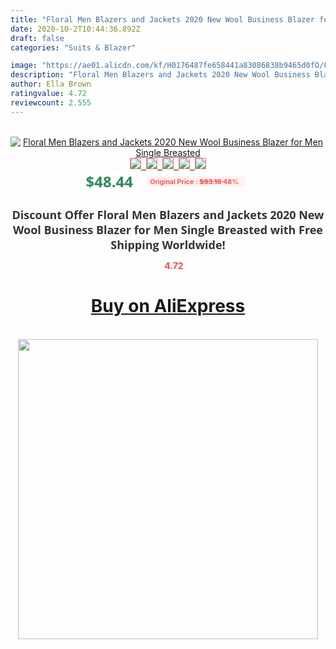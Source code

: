 ```yaml
---
title: "Floral Men Blazers and Jackets 2020 New Wool Business Blazer for Men Single Breasted"
date: 2020-10-2T10:44:36.892Z
draft: false
categories: "Suits & Blazer"

image: "https://ae01.alicdn.com/kf/H0176487fe658441a83086838b9465d0fO/Floral-Men-Blazers-and-Jackets-2020-New-Wool-Business-Blazer-for-Men-Single-Breasted.jpg"
description: "Floral Men Blazers and Jackets 2020 New Wool Business Blazer for Men Single Breasted"
author: Ella Brown
ratingvalue: 4.72
reviewcount: 2.555
---
```

<br>
<div style="text-align: center;">
<a href="https://s.click.aliexpress.com/e/_A5nHeV" target="_blank" rel="nofollow noopener noreferrer"><img alt="Floral Men Blazers and Jackets 2020 New Wool Business Blazer for Men Single Breasted" class="magnifier-image" src="https://ae01.alicdn.com/kf/H0176487fe658441a83086838b9465d0fO/Floral-Men-Blazers-and-Jackets-2020-New-Wool-Business-Blazer-for-Men-Single-Breasted.jpg_640x640.jpg">
<br>
<img style="border:1px solid salmon" src="https://ae01.alicdn.com/kf/H0176487fe658441a83086838b9465d0fO/Floral-Men-Blazers-and-Jackets-2020-New-Wool-Business-Blazer-for-Men-Single-Breasted.jpg_120x120.jpg">&nbsp;&nbsp;<img style="border:1px solid salmon" src="https://ae01.alicdn.com/kf/Hd7efd23910064f4abe1cf9b02cd58ec18/Floral-Men-Blazers-and-Jackets-2020-New-Wool-Business-Blazer-for-Men-Single-Breasted.jpg_120x120.jpg">&nbsp;&nbsp;<img style="border:1px solid salmon" src="https://ae01.alicdn.com/kf/H7e683a2fbb0f482c946ae468b93319551/Floral-Men-Blazers-and-Jackets-2020-New-Wool-Business-Blazer-for-Men-Single-Breasted.jpg_120x120.jpg">&nbsp;&nbsp;<img style="border:1px solid salmon" src="https://ae01.alicdn.com/kf/H30e4e3b231bd44aa80d79a5541a693deR/Floral-Men-Blazers-and-Jackets-2020-New-Wool-Business-Blazer-for-Men-Single-Breasted.jpg_120x120.jpg">&nbsp;&nbsp;<img style="border:1px solid salmon" src="https://ae01.alicdn.com/kf/Ha3f8488513de4c96b7241a1515eb76c7L/Floral-Men-Blazers-and-Jackets-2020-New-Wool-Business-Blazer-for-Men-Single-Breasted.jpg_120x120.jpg"></a></div><br0>
<div style="text-align: center;"><span style="background-color: white; border: 0px; box-sizing: border-box; color: seagreen; display: inline-block; font-family: &quot;open sans&quot; , &quot;arial&quot; , &quot;helvetica&quot; , sans-serif , &quot;heiti&quot;; font-size: 24px; font-stretch: inherit; font-weight: 700; line-height: inherit; margin: 0px 10px 0px 0px; padding: 0px; vertical-align: middle;">$48.44 </span>
<span style="background: rgb(255 , 241 , 241); border-radius: 3px; border: 0px; box-sizing: border-box; color: #ff4747; display: inline-block; font-family: inherit; font-size: 12px; font-stretch: inherit; font-style: inherit; font-variant: inherit; font-weight: 600; line-height: inherit; margin: 0px; padding: 2px 5px; transform: scale(0.9); vertical-align: middle;">Original Price : <b style="text-decoration: line-through;">$93.16 </b> 48%&nbsp;&nbsp;</span></div>
<h1 style="color: #333333; display: inline-block; font-family: &quot;open sans&quot; , &quot;arial&quot; , &quot;helvetica&quot; , sans-serif , &quot;heiti&quot;; font-size: 18px; font-stretch: inherit; font-weight: 700; text-align: center;">Discount Offer Floral Men Blazers and Jackets 2020 New Wool Business Blazer for Men Single Breasted with Free Shipping Worldwide!</h1>
<div style="color: #ff4747; text-align: center;">
<img src="https://4.bp.blogspot.com/-M0ZcTcb-5uY/XleCXlxnR4I/AAAAAAAAAEc/OrjgMkXV1oMQFaCRZj5HQwOCBcu3w1FegCPcBGAYYCw/s1600/star.png" style="height: 15px;">&nbsp;<b>4.72</b></div>
<div class="button_cont" align="center"><a class="buynow_a" href="https://s.click.aliexpress.com/e/_A5nHeV" target="_blank" rel="nofollow noopener noreferrer"><H1>Buy on AliExpress</H1></a></div><br>
<div class="separator" style="clear: both; text-align: center;">
<img src="https://lh3.googleusercontent.com/-pTy5HemUv9M/XlePHvY0dAI/AAAAAAAAAE4/0nX5iRUoIWY8eMW9Dpxeirr157OZliDIgCLcBGAsYHQ/s1600/badge.gif" width="480">
</div>
